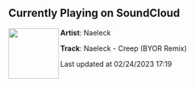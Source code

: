 ## Currently Playing on SoundCloud

[<img align="left" width="100" src="https://i1.sndcdn.com/artworks-VPWtMTSkiL3F6eIc-gzL7ug-t500x500.jpg">](https://soundcloud.com/naeleck/creep-byor-remix)

**Artist**: Naeleck 

**Track**: Naeleck - Creep (BYOR Remix)

Last updated at 02/24/2023 17:19
